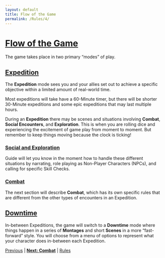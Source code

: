 ```yaml
---
layout: default
title: Flow of the Game
permalink: /Rules/4/
---
```

# [Flow of the Game](#flow-of-the-game)
The game takes place in two primary “modes” of play.

## [Expedition](#expedition)
The **Expedition** mode sees you and your allies set out to achieve a specific objective within a limited amount of real-world time. 

Most expeditions will take have a 60-Minute timer, but there will be shorter 30-Minute expeditions and some epic expeditions that may last multiple hours.

During an **Expedition** there may be scenes and situations involving **Combat**, **Social Encounters**, and **Exploration**. This is when you are rolling dice and experiencing the excitement of game play from moment to moment. But remember to keep things moving because the clock is ticking!

### [Social and Exploration](#social-and-exploration)
Guide will let you know in the moment how to handle these different situations by narrating, role playing as Non-Player Characters (NPCs), and calling for specific Skill Checks.

### [Combat](#combat)
The next section will describe **Combat**, which has its own specific rules that are different from the other types of encounters in an Expedition.

## [Downtime](#downtime)
In-between Expeditions, the game will switch to a **Downtime** mode where things happen in a series of **Montages** and short **Scenes** in a more “fast-forward” style. You will choose from a menu of options to represent what your character does in-between each Expedition.

[Previous]({{site.baseurl}}/Rules/3/#resolving-dice-rolls) | **[Next: Combat]({{site.baseurl}}/Rules/5/)** | [Rules]({{site.baseurl}}/Rules/Index/#rules)